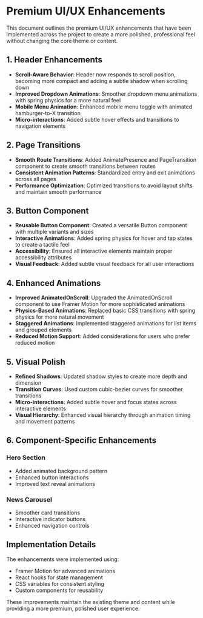# Premium UI/UX Enhancements

This document outlines the premium UI/UX enhancements that have been implemented across the project to create a more polished, professional feel without changing the core theme or content.

## 1. Header Enhancements

- **Scroll-Aware Behavior**: Header now responds to scroll position, becoming more compact and adding a subtle shadow when scrolling down
- **Improved Dropdown Animations**: Smoother dropdown menu animations with spring physics for a more natural feel
- **Mobile Menu Animation**: Enhanced mobile menu toggle with animated hamburger-to-X transition
- **Micro-interactions**: Added subtle hover effects and transitions to navigation elements

## 2. Page Transitions

- **Smooth Route Transitions**: Added AnimatePresence and PageTransition component to create smooth transitions between routes
- **Consistent Animation Patterns**: Standardized entry and exit animations across all pages
- **Performance Optimization**: Optimized transitions to avoid layout shifts and maintain smooth performance

## 3. Button Component

- **Reusable Button Component**: Created a versatile Button component with multiple variants and sizes
- **Interactive Animations**: Added spring physics for hover and tap states to create a tactile feel
- **Accessibility**: Ensured all interactive elements maintain proper accessibility attributes
- **Visual Feedback**: Added subtle visual feedback for all user interactions

## 4. Enhanced Animations

- **Improved AnimatedOnScroll**: Upgraded the AnimatedOnScroll component to use Framer Motion for more sophisticated animations
- **Physics-Based Animations**: Replaced basic CSS transitions with spring physics for more natural movement
- **Staggered Animations**: Implemented staggered animations for list items and grouped elements
- **Reduced Motion Support**: Added considerations for users who prefer reduced motion

## 5. Visual Polish

- **Refined Shadows**: Updated shadow styles to create more depth and dimension
- **Transition Curves**: Used custom cubic-bezier curves for smoother transitions
- **Micro-interactions**: Added subtle hover and focus states across interactive elements
- **Visual Hierarchy**: Enhanced visual hierarchy through animation timing and movement patterns

## 6. Component-Specific Enhancements

### Hero Section
- Added animated background pattern
- Enhanced button interactions
- Improved text reveal animations

### News Carousel
- Smoother card transitions
- Interactive indicator buttons
- Enhanced navigation controls

## Implementation Details

The enhancements were implemented using:
- Framer Motion for advanced animations
- React hooks for state management
- CSS variables for consistent styling
- Custom components for reusability

These improvements maintain the existing theme and content while providing a more premium, polished user experience.
